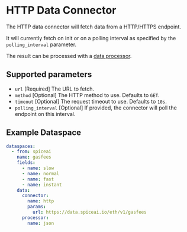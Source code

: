 # HTTP Data Connector

The HTTP data connector will fetch data from a HTTP/HTTPS endpoint.

It will currently fetch on init or on a polling interval as specified by the `polling_interval` parameter.

The result can be processed with a [data processor](../../dataprocessors/README.md).

## Supported parameters

- `url` [Required] The URL to fetch.
- `method` [Optional] The HTTP method to use. Defaults to `GET`.
- `timeout` [Optional] The request timeout to use. Defaults to `10s`.
- `polling_interval` [Optional] If provided, the connector will poll the endpoint on this interval.

## Example Dataspace

```yaml
dataspaces:
  - from: spiceai
    name: gasfees
    fields:
      - name: slow
      - name: normal
      - name: fast
      - name: instant
    data:
      connector:
        name: http
        params:
          url: https://data.spiceai.io/eth/v1/gasfees
      processor:
        name: json
```
